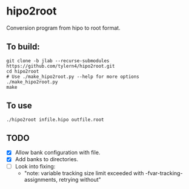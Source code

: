 # hipo2root

Conversion program from hipo to root format.

## To build:

```
git clone -b jlab --recurse-submodules https://github.com/tylern4/hipo2root.git
cd hipo2root
# Use ./make_hipo2root.py --help for more options
./make_hipo2root.py
make
```

## To use
```
./hipo2root infile.hipo outfile.root
```

## TODO

- [x] Allow bank configuration with file.
- [x] Add banks to directories.
- [ ] Look into  fixing:
    - "note: variable tracking size limit exceeded with -fvar-tracking-assignments, retrying without"

